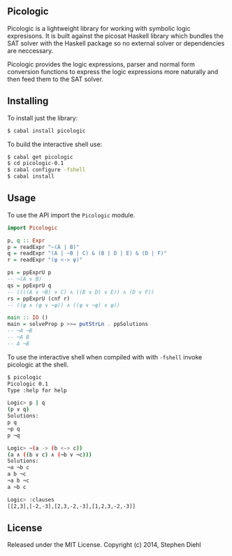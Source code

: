Picologic
---------

Picologic is a lightweight library for working with symbolic logic expresisons. It is built against the
picosat Haskell library which bundles the SAT solver with the Haskell package so no external solver or
dependencies are neccessary.

Picologic provides the logic expressions, parser and normal form conversion functions to express the logic
expressions more naturally and then feed them to the SAT solver.

Installing
----------

To install just the library:

```bash
$ cabal install picologic
```

To build the interactive shell use:

```bash
$ cabal get picologic
$ cd picologic-0.1
$ cabal configure -fshell
$ cabal install
```

Usage
-----

To use the API import the ``Picologic`` module.

```haskell
import Picologic

p, q :: Expr
p = readExpr "~(A | B)"
q = readExpr "(A | ~B | C) & (B | D | E) & (D | F)"
r = readExpr "(φ <-> ψ)"

ps = ppExprU p
-- ¬(A ∨ B)
qs = ppExprU q
-- ((((A ∨ ¬B) ∨ C) ∧ ((B ∨ D) ∨ E)) ∧ (D ∨ F))
rs = ppExprU (cnf r)
-- ((φ ∧ (φ ∨ ¬ψ)) ∧ ((ψ ∨ ¬φ) ∧ ψ))

main :: IO ()
main = solveProp p >>= putStrLn . ppSolutions
-- ¬A ¬B
-- ¬A B
-- A ¬B
```

To use the interactive shell when compiled with with ``-fshell`` invoke picologic at the shell.

```bash
$ picologic
Picologic 0.1
Type :help for help

Logic> p | q
(p ∨ q)
Solutions:
p q
¬p q
p ¬q

Logic> ~(a -> (b <-> c))
(a ∧ ((b ∨ c) ∧ (¬b ∨ ¬c)))
Solutions:
¬a ¬b c
a b ¬c
¬a b ¬c
a ¬b c

Logic> :clauses
[[2,3],[-2,-3],[2,3,-2,-3],[1,2,3,-2,-3]]
```

License
-------

Released under the MIT License.
Copyright (c) 2014, Stephen Diehl
